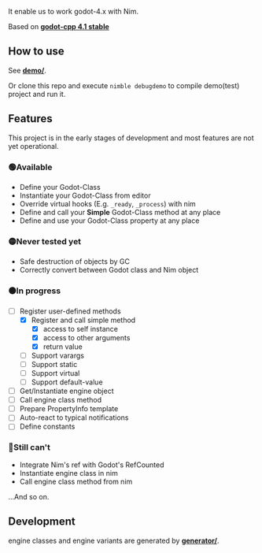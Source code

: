 It enable us to work godot-4.x with Nim.

Based on **[godot-cpp 4.1 stable](https://github.com/godotengine/godot-cpp/tree/godot-4.1-stable)**

## How to use

See **[demo/](https://github.com/panno8M/godot-nim/tree/v4.1/demo)**.

Or clone this repo and execute `nimble debugdemo` to compile demo(test) project and run it.

## Features

This project is in the early stages of development and most features are not yet operational.

### 🟢Available

* Define your Godot-Class
* Instantiate your Godot-Class from editor
* Override virtual hooks (E.g. `_ready`, `_process`) with nim
* Define and call your **Simple** Godot-Class method at any place
* Define and use your Godot-Class property at any place

### 🟡Never tested yet

* Safe destruction of objects by GC
* Correctly convert between Godot class and Nim object

### ⚫In progress

* [ ] Register user-defined methods
  * [x] Register and call simple method
    * [x] access to self instance
    * [x] access to other arguments
    * [x] return value
  * [ ] Support varargs
  * [ ] Support static
  * [ ] Support virtual
  * [ ] Support default-value
* [ ] Get/Instantiate engine object
* [ ] Call engine class method
* [ ] Prepare PropertyInfo template
* [ ] Auto-react to typical notifications
* [ ] Define constants

### 🔴Still can't

* Integrate Nim's ref with Godot's RefCounted
* Instantiate engine class in nim
* Call engine class method from nim

...And so on.

## Development

engine classes and engine variants are generated by **[generator/](https://github.com/panno8M/godot-nim/tree/v4.1/generator)**.